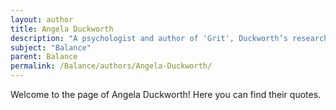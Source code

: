 ```yaml
---
layout: author
title: Angela Duckworth
description: "A psychologist and author of 'Grit', Duckworth’s research includes how to balance passion and perseverance to achieve long-term goals."
subject: "Balance"
parent: Balance
permalink: /Balance/authors/Angela-Duckworth/
---
```


Welcome to the page of Angela Duckworth! Here you can find their quotes.
